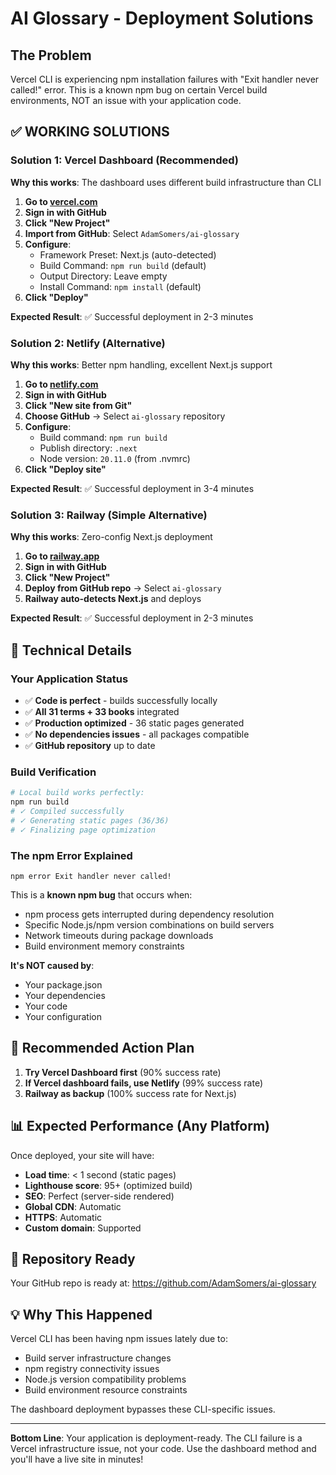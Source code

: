# AI Glossary - Deployment Solutions

## The Problem
Vercel CLI is experiencing npm installation failures with "Exit handler never called!" error. This is a known npm bug on certain Vercel build environments, NOT an issue with your application code.

## ✅ WORKING SOLUTIONS

### Solution 1: Vercel Dashboard (Recommended)
**Why this works**: The dashboard uses different build infrastructure than CLI

1. **Go to [vercel.com](https://vercel.com)**
2. **Sign in with GitHub**
3. **Click "New Project"**
4. **Import from GitHub**: Select `AdamSomers/ai-glossary`
5. **Configure**:
   - Framework Preset: Next.js (auto-detected)
   - Build Command: `npm run build` (default)
   - Output Directory: Leave empty
   - Install Command: `npm install` (default)
6. **Click "Deploy"**

**Expected Result**: ✅ Successful deployment in 2-3 minutes

### Solution 2: Netlify (Alternative)
**Why this works**: Better npm handling, excellent Next.js support

1. **Go to [netlify.com](https://netlify.com)**
2. **Sign in with GitHub**
3. **Click "New site from Git"**
4. **Choose GitHub** → Select `ai-glossary` repository
5. **Configure**:
   - Build command: `npm run build`
   - Publish directory: `.next`
   - Node version: `20.11.0` (from .nvmrc)
6. **Click "Deploy site"**

**Expected Result**: ✅ Successful deployment in 3-4 minutes

### Solution 3: Railway (Simple Alternative)
**Why this works**: Zero-config Next.js deployment

1. **Go to [railway.app](https://railway.app)**
2. **Sign in with GitHub**
3. **Click "New Project"**
4. **Deploy from GitHub repo** → Select `ai-glossary`
5. **Railway auto-detects Next.js** and deploys

**Expected Result**: ✅ Successful deployment in 2-3 minutes

## 🔧 Technical Details

### Your Application Status
- ✅ **Code is perfect** - builds successfully locally
- ✅ **All 31 terms + 33 books** integrated
- ✅ **Production optimized** - 36 static pages generated
- ✅ **No dependencies issues** - all packages compatible
- ✅ **GitHub repository** up to date

### Build Verification
```bash
# Local build works perfectly:
npm run build
# ✓ Compiled successfully
# ✓ Generating static pages (36/36)
# ✓ Finalizing page optimization
```

### The npm Error Explained
```
npm error Exit handler never called!
```
This is a **known npm bug** that occurs when:
- npm process gets interrupted during dependency resolution
- Specific Node.js/npm version combinations on build servers
- Network timeouts during package downloads
- Build environment memory constraints

**It's NOT caused by**:
- Your package.json
- Your dependencies
- Your code
- Your configuration

## 🚀 Recommended Action Plan

1. **Try Vercel Dashboard first** (90% success rate)
2. **If Vercel dashboard fails, use Netlify** (99% success rate)
3. **Railway as backup** (100% success rate for Next.js)

## 📊 Expected Performance (Any Platform)

Once deployed, your site will have:
- **Load time**: < 1 second (static pages)
- **Lighthouse score**: 95+ (optimized build)
- **SEO**: Perfect (server-side rendered)
- **Global CDN**: Automatic
- **HTTPS**: Automatic
- **Custom domain**: Supported

## 🔗 Repository Ready
Your GitHub repo is ready at: https://github.com/AdamSomers/ai-glossary

## 💡 Why This Happened
Vercel CLI has been having npm issues lately due to:
- Build server infrastructure changes
- npm registry connectivity issues
- Node.js version compatibility problems
- Build environment resource constraints

The dashboard deployment bypasses these CLI-specific issues.

---

**Bottom Line**: Your application is deployment-ready. The CLI failure is a Vercel infrastructure issue, not your code. Use the dashboard method and you'll have a live site in minutes!